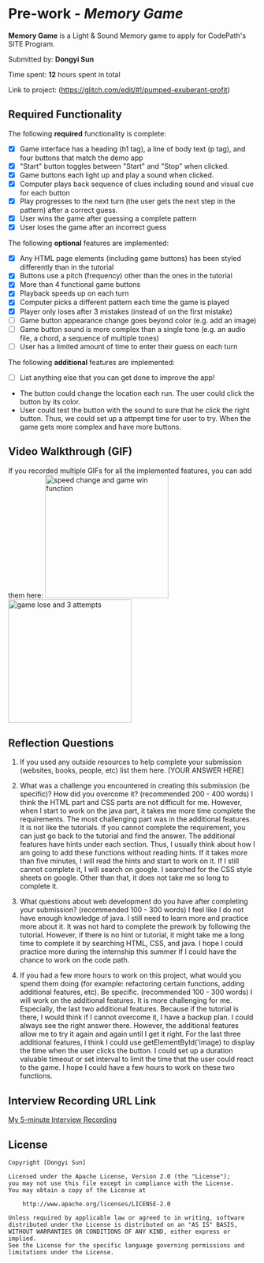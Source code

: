 # Pre-work - *Memory Game*

**Memory Game** is a Light & Sound Memory game to apply for CodePath's SITE Program. 

Submitted by: **Dongyi Sun**

Time spent: **12** hours spent in total

Link to project: (https://glitch.com/edit/#!/pumped-exuberant-profit)

## Required Functionality

The following **required** functionality is complete:

* [x] Game interface has a heading (h1 tag), a line of body text (p tag), and four buttons that match the demo app
* [x] "Start" button toggles between "Start" and "Stop" when clicked. 
* [x] Game buttons each light up and play a sound when clicked. 
* [x] Computer plays back sequence of clues including sound and visual cue for each button
* [x] Play progresses to the next turn (the user gets the next step in the pattern) after a correct guess. 
* [x] User wins the game after guessing a complete pattern
* [x] User loses the game after an incorrect guess

The following **optional** features are implemented:

* [x] Any HTML page elements (including game buttons) has been styled differently than in the tutorial
* [x] Buttons use a pitch (frequency) other than the ones in the tutorial
* [x] More than 4 functional game buttons
* [x] Playback speeds up on each turn
* [x] Computer picks a different pattern each time the game is played
* [x] Player only loses after 3 mistakes (instead of on the first mistake)
* [ ] Game button appearance change goes beyond color (e.g. add an image)
* [ ] Game button sound is more complex than a single tone (e.g. an audio file, a chord, a sequence of multiple tones)
* [ ] User has a limited amount of time to enter their guess on each turn

The following **additional** features are implemented:

- [ ] List anything else that you can get done to improve the app!
- The button could change the location each run. The user could click the button by its color.
- User could test the button with the sound to sure that he click the right button. Thus, we could set up a attpempt time for user to try. When the game gets more complex and have more buttons.

## Video Walkthrough (GIF)

If you recorded multiple GIFs for all the implemented features, you can add them here:
<img src = "http://g.recordit.co/HeKNAye0zv.gif" alt = " speed change and game win function" width="250"><br>
<img src = "http://g.recordit.co/7hqy5oBAED.gif" alt = " game lose and 3 attempts" width="250"><br>

## Reflection Questions
1. If you used any outside resources to help complete your submission (websites, books, people, etc) list them here. 
[YOUR ANSWER HERE]

2. What was a challenge you encountered in creating this submission (be specific)? How did you overcome it? (recommended 200 - 400 words) 
I think the HTML part and CSS parts are not difficult for me. However, when I start to work on the java part, it takes me more time complete the requirements. The most challenging part was in the additional features. It is not like the tutorials. If you cannot complete the requirement, you can just go back to the tutorial and find the answer. The additional features have hints under each section. Thus, I usually think about how I am going to add these functions without reading hints. If it takes more than five minutes, I will read the hints and start to work on it. If I still cannot complete it, I will search on google. I searched for the CSS style sheets on google. Other than that, it does not take me so long to complete it.

3. What questions about web development do you have after completing your submission? (recommended 100 - 300 words) 
I feel like I do not have enough knowledge of java. I still need to learn more and practice more about it. It was not hard to complete the prework by following the tutorial. However, if there is no hint or tutorial, it might take me a long time to complete it by searching HTML, CSS, and java. I hope I could practice more during the internship this summer If I could have the chance to work on the code path.

4. If you had a few more hours to work on this project, what would you spend them doing (for example: refactoring certain functions, adding additional features, etc). Be specific. (recommended 100 - 300 words) 
I will work on the additional features. It is more challenging for me. Especially, the last two additional features. Because if the tutorial is there, I would think if I cannot overcome it, I have a backup plan. I could always see the right answer there. However, the additional features allow me to try it again and again until I get it right. For the last three additional features, I think I could use getElementById('image) to display the time when the user clicks the button. I could set up a duration valuable timeout or set interval to limit the time that the user could react to the game. I hope I could have a few hours to work on these two functions.



## Interview Recording URL Link

[My 5-minute Interview Recording](https://www.loom.com/share/58d23981717a43fb8169c43299c79cbf)


## License

    Copyright [Dongyi Sun]

    Licensed under the Apache License, Version 2.0 (the "License");
    you may not use this file except in compliance with the License.
    You may obtain a copy of the License at

        http://www.apache.org/licenses/LICENSE-2.0

    Unless required by applicable law or agreed to in writing, software
    distributed under the License is distributed on an "AS IS" BASIS,
    WITHOUT WARRANTIES OR CONDITIONS OF ANY KIND, either express or implied.
    See the License for the specific language governing permissions and
    limitations under the License.
